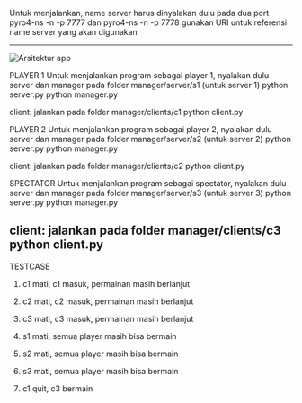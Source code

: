 Untuk menjalankan, name server harus dinyalakan dulu pada dua port
pyro4-ns -n <IP address> -p 7777 dan pyro4-ns -n <IP address> -p 7778
gunakan URI untuk referensi name server yang akan digunakan

----

![Arsitektur app](https://github.com/mailsyarief/blob/master/arsitektur.png)

PLAYER 1
Untuk menjalankan program sebagai player 1, nyalakan dulu server dan manager pada folder manager/server/s1 (untuk server 1)
python server.py
python manager.py

client:
jalankan pada folder manager/clients/c1
python client.py

PLAYER 2
Untuk menjalankan program sebagai player 2, nyalakan dulu server dan manager pada folder manager/server/s2 (untuk server 2)
python server.py
python manager.py

client:
jalankan pada folder manager/clients/c2
python client.py

SPECTATOR
Untuk menjalankan program sebagai spectator, nyalakan dulu server dan manager pada folder manager/server/s3 (untuk server 3)
python server.py
python manager.py

client:
jalankan pada folder manager/clients/c3
python client.py
---

TESTCASE
1. c1 mati, c1 masuk, permainan masih berlanjut
2. c2 mati, c2 masuk, permainan masih berlanjut
3. c3 mati, c3 masuk, permainan masih berlanjut

4. s1 mati, semua player masih bisa bermain
5. s2 mati, semua player masih bisa bermain
6. s3 mati, semua player masih bisa bermain

7. c1 quit, c3 bermain